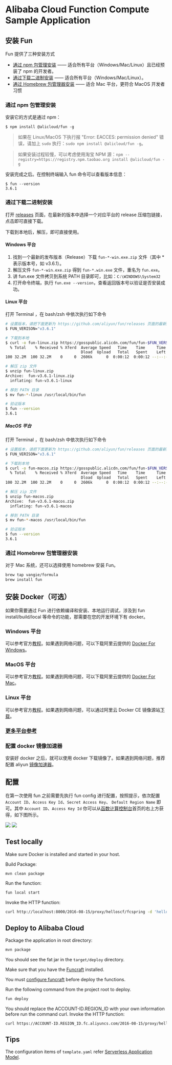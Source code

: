 # Alibaba Cloud Function Compute Sample Application

## 安装 Fun

Fun 提供了三种安装方式

* [通过 npm 包管理安装](#%e9%80%9a%e8%bf%87-npm-%e5%8c%85%e7%ae%a1%e7%90%86%e5%ae%89%e8%a3%85) —— 适合所有平台（Windows/Mac/Linux）且已经预装了 npm 的开发者。
* [通过下载二进制安装](#通过下载二进制安装) —— 适合所有平台（Windows/Mac/Linux）。
* [通过 Homebrew 包管理器安装](#%e9%80%9a%e8%bf%87-homebrew-%e5%8c%85%e7%ae%a1%e7%90%86%e5%99%a8%e5%ae%89%e8%a3%85) —— 适合 Mac 平台，更符合 MacOS 开发者习惯

### 通过 npm 包管理安装

安装它的方式是通过 npm：

```shell
$ npm install @alicloud/fun -g
```

> 如果在 Linux/MacOS 下执行报 "Error: EACCES: permission denied" 错误，请加上 `sudo` 执行：`sudo npm install @alicloud/fun -g`。

> 如果安装过程较慢，可以考虑使用淘宝 NPM 源：`npm --registry=https://registry.npm.taobao.org install @alicloud/fun -g`

安装完成之后。在控制终端输入 fun 命令可以查看版本信息：

```shell
$ fun --version
3.6.1
```

### 通过下载二进制安装

打开 [releases](https://github.com/aliyun/fun/releases) 页面，在最新的版本中选择一个对应平台的 release 压缩包链接，点击即可直接下载。

下载到本地后，解压，即可直接使用。

#### Windows 平台

1. 找到一个最新的发布版本（Release）下载 `fun-*-win.exe.zip` 文件（其中 * 表示版本号，如 v3.6.1）。
2. 解压文件 `fun-*-win.exe.zip` 得到 `fun-*.win.exe` 文件，重名为 `fun.exe`。
3. 讲 fun.exe 文件拷贝到系统 PATH 目录即可，比如：`C:\WINDOWS\System32`
4. 打开命令终端，执行 `fun.exe --version`，查看返回版本号以验证是否安装成功。

#### Linux 平台

打开 Terminal ，在 bash/zsh 中依次执行如下命令

```bash
# 设置版本，请把下面更新为 https://github.com/aliyun/fun/releases 页面的最新版本
$ FUN_VERISON="v3.6.1"

# 下载到本地
$ curl -o fun-linux.zip https://gosspublic.alicdn.com/fun/fun-$FUN_VERSION-linux.zip
  % Total    % Received % Xferd  Average Speed   Time    Time     Time  Current
                                 Dload  Upload   Total   Spent    Left  Speed
100 32.2M  100 32.2M    0     0  2606k      0  0:00:12  0:00:12 --:--:-- 2376k

# 解压 zip 文件
$ unzip fun-linux.zip
Archive:  fun-v3.6.1-linux.zip
  inflating: fun-v3.6.1-linux

# 移到 PATH 目录
$ mv fun-*-linux /usr/local/bin/fun

# 验证版本
$ fun --version
3.6.1
```

##### MacOS 平台

打开 Terminal ，在 bash/zsh 中依次执行如下命令

```bash
# 设置版本，请把下面更新为 https://github.com/aliyun/fun/releases 页面的最新版本
$ FUN_VERISON="v3.6.1"

# 下载到本地
$ curl -o fun-macos.zip https://gosspublic.alicdn.com/fun/fun-$FUN_VERSION-macos.zip
  % Total    % Received % Xferd  Average Speed   Time    Time     Time  Current
                                 Dload  Upload   Total   Spent    Left  Speed
100 32.2M  100 32.2M    0     0  2606k      0  0:00:12  0:00:12 --:--:-- 2376k

# 解压 zip 文件
$ unzip fun-macos.zip
Archive:  fun-v3.6.1-macos.zip
  inflating: fun-v3.6.1-macos

# 移到 PATH 目录
$ mv fun-*-macos /usr/local/bin/fun

# 验证版本
$ fun --version
3.6.1
```

### 通过 Homebrew 包管理器安装

对于 Mac 系统，还可以选择使用 homebrew 安装 Fun。

```bash
brew tap vangie/formula
brew install fun
```

## 安装 Docker（可选）

如果你需要通过 Fun 进行依赖编译和安装、本地运行调试，涉及到 fun install/build/local 等命令的功能，那需要在您的开发环境下有 docker。

### Windows 平台

可以参考官方[教程](https://store.docker.com/editions/community/docker-ce-desktop-windows)。如果遇到网络问题，可以下载阿里云提供的 [Docker For Windows](http://mirrors.aliyun.com/docker-toolbox/windows/docker-for-windows/beta/)。

### MacOS 平台

可以参考官方[教程](https://store.docker.com/editions/community/docker-ce-desktop-mac?tab=description)。如果遇到网络问题，可以下载阿里云提供的 [Docker For Mac](http://mirrors.aliyun.com/docker-toolbox/mac/docker-for-mac/stable/)。

### Linux 平台

可以参考官方[教程](https://docs.docker.com/install/linux/docker-ce/ubuntu/#install-using-the-repository)。如果遇到网络问题，可以通过阿里云 Docker CE 镜像源站[下载](https://yq.aliyun.com/articles/110806)。

### [更多平台参考](https://hub.docker.com/search/?type=edition&offering=community)

### 配置 docker 镜像加速器

安装好 docker 之后，就可以使用 docker 下载镜像了。如果遇到网络问题，推荐配置 aliyun [镜像加速器](https://yq.aliyun.com/articles/29941)。

## 配置

在第一次使用 fun 之前需要先执行 fun config 进行配置，按照提示，依次配置 `Account ID`、`Access Key Id`、`Secret Access Key`、 `Default Region Name` 即可。其中 `Account ID`、`Access Key Id` 你可以从[函数计算控制台](https://fc.console.aliyun.com)首页的右上方获得，如下图所示。

![](https://img.alicdn.com/tfs/TB13J02wp67gK0jSZPfXXahhFXa-2424-1380.png)
![](https://img.alicdn.com/tfs/TB1cYuGwuH2gK0jSZJnXXaT1FXa-2424-1380.png)


## Test locally

Make sure Docker is installed and started in your host.

Build Package:

```bash
mvn clean package
```

Run the function:

```bash
fun local start
```

Invoke the HTTP function:

```bash
curl http://localhost:8000/2016-08-15/proxy/helloscf/fcspring -d 'hello world'
```

## Deploy to Alibaba Cloud

Package the application in root directory: 

```bash
mvn package
```

You should see the fat jar in the `target/deploy` directory.

Make sure that you have the [Funcraft](https://www.alibabacloud.com/help/doc-detail/155100.htm) installed.

You must [configure funcraft](https://www.alibabacloud.com/help/doc-detail/146702.htm) before deploy the functions.  

Run the following command from the project root to deploy.

```bash
fun deploy
``` 

You should replace the ACCOUNT-ID.REGION_ID with your own information before run the command curl.
Invoke the HTTP function:

```bash
curl https://ACCOUNT-ID.REGION_ID.fc.aliyuncs.com/2016-08-15/proxy/helloscf/fcspring/ -d "hello world"
```

## Tips

The configuration items of `template.yaml` refer [Serverless Application Model](https://github.com/alibaba/funcraft/blob/master/docs/specs/2018-04-03.md). 